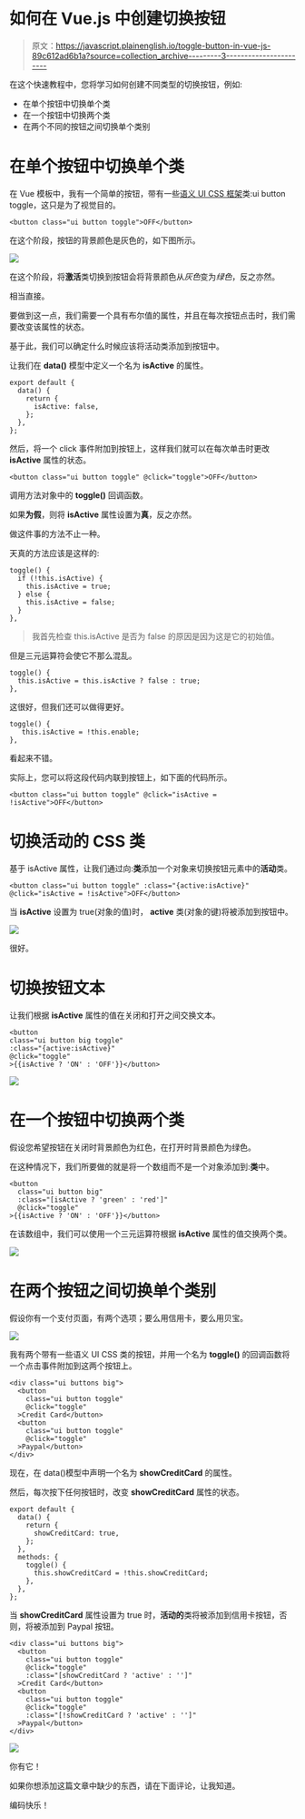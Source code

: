 # 如何在 Vue.js 中创建切换按钮

> 原文：<https://javascript.plainenglish.io/toggle-button-in-vue-js-89c612ad6b1a?source=collection_archive---------3----------------------->

在这个快速教程中，您将学习如何创建不同类型的切换按钮，例如:

*   在单个按钮中切换单个类
*   在一个按钮中切换两个类
*   在两个不同的按钮之间切换单个类别

# 在单个按钮中切换单个类

在 Vue 模板中，我有一个简单的按钮，带有一些[语义 UI CSS 框架](https://cdn.jsdelivr.net/npm/semantic-ui@2.4.2/dist/semantic.min.css)类:ui button toggle，这只是为了视觉目的。

```
<button class="ui button toggle">OFF</button>
```

在这个阶段，按钮的背景颜色是灰色的，如下图所示。

![](img/064758f3ff10104b543c3ca61e910d29.png)

在这个阶段，将**激活**类切换到按钮会将背景颜色从*灰色*变为*绿色*，反之亦然。

相当直接。

要做到这一点，我们需要一个具有布尔值的属性，并且在每次按钮点击时，我们需要改变该属性的状态。

基于此，我们可以确定什么时候应该将活动类添加到按钮中。

让我们在 **data()** 模型中定义一个名为 **isActive** 的属性。

```
export default {
  data() {
    return {
      isActive: false,
    };
  },
};
```

然后，将一个 click 事件附加到按钮上，这样我们就可以在每次单击时更改 **isActive** 属性的状态。

```
<button class="ui button toggle" @click="toggle">OFF</button>
```

调用方法对象中的 **toggle()** 回调函数。

如果**为假**，则将 **isActive** 属性设置为**真**，反之亦然。

做这件事的方法不止一种。

天真的方法应该是这样的:

```
toggle() {
  if (!this.isActive) {
    this.isActive = true;
  } else {
    this.isActive = false;
  }
},
```

> 我首先检查 this.isActive 是否为 false 的原因是因为这是它的初始值。

但是三元运算符会使它不那么混乱。

```
toggle() {
  this.isActive = this.isActive ? false : true;
},
```

这很好，但我们还可以做得更好。

```
toggle() {
   this.isActive = !this.enable;
},
```

看起来不错。

实际上，您可以将这段代码内联到按钮上，如下面的代码所示。

```
<button class="ui button toggle" @click="isActive = !isActive">OFF</button>
```

# 切换活动的 CSS 类

基于 isActive 属性，让我们通过向:**类**添加一个对象来切换按钮元素中的**活动**类。

```
<button class="ui button toggle" :class="{active:isActive}" @click="isActive = !isActive">OFF</button>
```

当 **isActive** 设置为 true(对象的值)时， **active** 类(对象的键)将被添加到按钮中。

![](img/423e735d2502277548439ea5e7c9b1e7.png)

很好。

# 切换按钮文本

让我们根据 **isActive** 属性的值在关闭和打开之间交换文本。

```
<button
class="ui button big toggle"
:class="{active:isActive}"
@click="toggle"
>{{isActive ? 'ON' : 'OFF'}}</button>
```

![](img/54ac7c156fe7059422653d2312f77fda.png)

# 在一个按钮中切换两个类

假设您希望按钮在关闭时背景颜色为红色，在打开时背景颜色为绿色。

在这种情况下，我们所要做的就是将一个数组而不是一个对象添加到:**类**中。

```
<button
  class="ui button big"
  :class="[isActive ? 'green' : 'red']"
  @click="toggle"
>{{isActive ? 'ON' : 'OFF'}}</button>
```

在该数组中，我们可以使用一个三元运算符根据 **isActive** 属性的值交换两个类。

![](img/d644eb9a0173fb2c72583ad30f02f764.png)

# 在两个按钮之间切换单个类别

假设你有一个支付页面，有两个选项；要么用信用卡，要么用贝宝。

![](img/fa4846e10895017b568f8710cfe535bc.png)

我有两个带有一些语义 UI CSS 类的按钮，并用一个名为 **toggle()** 的回调函数将一个点击事件附加到这两个按钮上。

```
<div class="ui buttons big">
  <button
    class="ui button toggle"
    @click="toggle"
  >Credit Card</button>
  <button
    class="ui button toggle"
    @click="toggle"
  >Paypal</button>
</div>
```

现在，在 data()模型中声明一个名为 **showCreditCard** 的属性。

然后，每次按下任何按钮时，改变 **showCreditCard** 属性的状态。

```
export default {
  data() {
    return {
      showCreditCard: true,
    };
  },
  methods: {
    toggle() {
      this.showCreditCard = !this.showCreditCard;
    },
  },
};
```

当 **showCreditCard** 属性设置为 true 时，**活动的**类将被添加到信用卡按钮，否则，将被添加到 Paypal 按钮。

```
<div class="ui buttons big">
  <button
    class="ui button toggle"
    @click="toggle"
    :class="[showCreditCard ? 'active' : '']"
  >Credit Card</button>
  <button
    class="ui button toggle"
    @click="toggle"
    :class="[!showCreditCard ? 'active' : '']"
  >Paypal</button>
</div>
```

![](img/e41a073149535385ba124b1b7aeefda1.png)

你有它！

如果你想添加这篇文章中缺少的东西，请在下面评论，让我知道。

编码快乐！